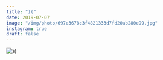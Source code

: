 ```yaml
---
title: ")("
date: 2019-07-07
image: "/img/photo/697e3678c3f4821333d7fd20ab280e99.jpg"
instagram: true
draft: false
---
```


![)(](/img/photo/697e3678c3f4821333d7fd20ab280e99.jpg)
